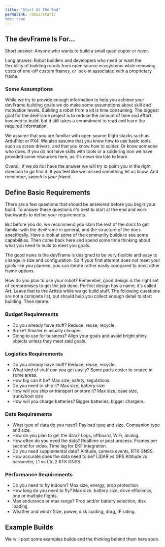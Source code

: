 ```yaml
---
title: "Start At The End"
permalink: /docs/start/
toc: true
---
```


## The devFrame Is For...

Short answer:  Anyone who wants to build a small quad copter or rover.

Long answer:  Robot builders and developers who need or want the flexibility of building robots from open source ecosystems while removing costs of one-off custom frames, or lock-in associated with a proprietary frame.

### Some Assumptions
While we try to provide enough information to help you achieve your devFrame building goals we do make some assumptions about skill and motivation levels.  Building a robot from a kit is time consuming.  The biggest goal for the devFrame project is to reduce the amount of time and effort involved to build, but it still takes a commitment to read and learn the required information.  

We assume that you are familiar with open source flight stacks such as ArduPilot or PX4.  We also assume that you know how to use basic tools such as screw drivers, and that you know how to solder.  Or know someone who does.  If you do not have skills with tools or a soldering iron we have provided some resources here, as it's never too late to learn.

Overall, if we do not have the answer we will try to point you in the right direction to go find it.  If you feel like we missed something let us know.  And remember, *search is your friend*.


## Define Basic Requirements

There are a few questions that should be answered before you begin your build.  To answer these questions it's best to start at the end and work backwards to define your requirements.  

But before you do, we recommend you skim the rest of the docs to get familar with the devFrame in general, and the structure of the docs specifically.  Have a look at some of the community builds to see some capabilities.  Then come back here and spend some time thinking about what you need to build to meet you goals.

The good news is the devFrame is designed to be very flexible and easy to change in size and configuration.  So if your first attempt does not meet your goals like you planned, you can iterate rather easily compared to most other frame options.

How do you plan to use your robot?  Remember, good design is the right set of compromises to get the job done.  Perfect design has a name; it's called Art.  Leave that to the Artists while we go build stuff.  The following questions are not a complete list, but should help you collect enough detail to start building.  Then iterate.

### Budget Requirements
- Do you already have stuff?  Reduce, reuse, recycle.
- Broke?  Smaller is usually cheaper.
- Going to use for business?  Align your goals and avoid bright shiny objects unless they meet said goals.

### Logistics Requirements
- Do you already have stuff?  Reduce, reuse, recycle.
- What kind of stuff can you get easily?  Some parts easier to source in some areas.
- How big can it be?  Max size, safety, regulations.
- Do you need to ship it?  Max size, battery size
- How will you ship or transport or store it?  Max size, case size, trunk/boot size
- How will you charge batteries?  Bigger batteries, bigger chargers.

### Data Requirements
- What type of data do you need?  Payload type and size.  Companion type and size.
- How do you plan to get the data? Logs, offboard, WiFi, analog.
- How often do you need the data?  Realtime or post process.  Frames per second for video.  Time lag for EKF integration.
- Do you need supplemental data?  Altitude, camera events, RTK GNSS.
- How accurate does the data need to be?  LIDAR vs GPS Altitude vs barometer, L1 vs L1/L2 RTK GNSS.

### Performance Requirements
- Do you need to fly indoors?  Max size, energy, prop protection.
- How long do you need to fly?  Max size, battery size, drive efficiency, one or multiple flights.
- Max endurance or max range?  Prop and/or battery selection, disk loading.
- Weather and wind?  Size, power, disk loading, drag, IP rating.

## Example Builds

We will post some examples builds and the thinking behind them here soon.





